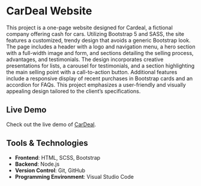 # CarDeal Website
This project is a one-page website designed for Cardeal, a fictional company offering cash for cars. Utilizing Bootstrap 5 and SASS, the site features a customized, trendy design that avoids a generic Bootstrap look. The page includes a header with a logo and navigation menu, a hero section with a full-width image and form, and sections detailing the selling process, advantages, and testimonials. The design incorporates creative presentations for lists, a carousel for testimonials, and a section highlighting the main selling point with a call-to-action button. Additional features include a responsive display of recent purchases in Bootstrap cards and an accordion for FAQs. This project emphasizes a user-friendly and visually appealing design tailored to the client’s specifications.

## Live Demo
Check out the live demo of [CarDeal](https://stirring-meerkat-549e8a.netlify.app/).

## Tools & Technologies
- **Frontend**: HTML, SCSS, Bootstrap
- **Backend**: Node.js
- **Version Control**: Git, GitHub
- **Programming Environment**: Visual Studio Code
